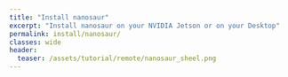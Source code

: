 ```yaml
---
title: "Install nanosaur"
excerpt: "Install nanosaur on your NVIDIA Jetson or on your Desktop"
permalink: install/nanosaur/
classes: wide
header:
  teaser: /assets/tutorial/remote/nanosaur_sheel.png
---
```


